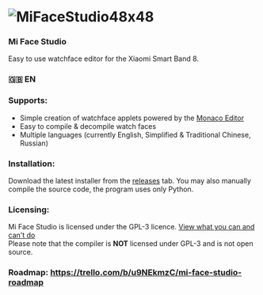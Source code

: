 # ![MiFaceStudio48x48](https://github.com/ooflet/Mi-Face-Studio/assets/104404175/95170a3b-3be6-446e-af6f-c265237eea1b)
### Mi Face Studio
Easy to use watchface editor for the Xiaomi Smart Band 8.  

### 🇬🇧 EN
### Supports:
- Simple creation of watchface applets powered by the [Monaco Editor](https://github.com/microsoft/monaco-editor)
- Easy to compile & decompile watch faces
- Multiple languages (currently English, Simplified & Traditional Chinese, Russian)

### Installation:
Download the latest installer from the [releases](https://github.com/ooflet/Mi-Face-Studio/releases) tab. You may also manually compile the source code, the program uses only Python.

### Licensing:
Mi Face Studio is licensed under the GPL-3 licence. [View what you can and can't do](https://gist.github.com/kn9ts/cbe95340d29fc1aaeaa5dd5c059d2e60)   
Please note that the compiler is **NOT** licensed under GPL-3 and is not open source.

### Roadmap: https://trello.com/b/u9NEkmzC/mi-face-studio-roadmap
